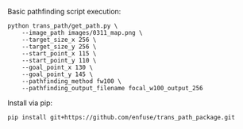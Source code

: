 Basic pathfinding script execution:

```
python trans_path/get_path.py \
    --image_path images/0311_map.png \
    --target_size_x 256 \
    --target_size_y 256 \
    --start_point_x 115 \
    --start_point_y 110 \
    --goal_point_x 130 \
    --goal_point_y 145 \
    --pathfinding_method fw100 \
    --pathfinding_output_filename focal_w100_output_256
```

Install via pip:

```
pip install git+https://github.com/enfuse/trans_path_package.git
```
